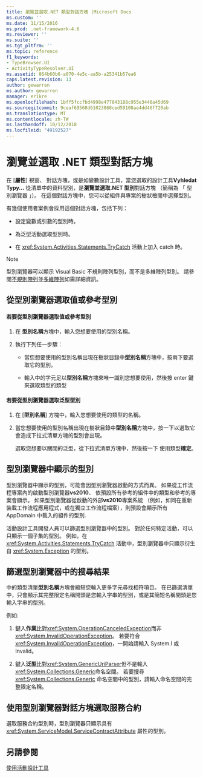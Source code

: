```yaml
---
title: 瀏覽並選取.NET 類型對話方塊 |Microsoft Docs
ms.custom: ''
ms.date: 11/15/2016
ms.prod: .net-framework-4.6
ms.reviewer: ''
ms.suite: ''
ms.tgt_pltfrm: ''
ms.topic: reference
f1_keywords:
- TypeBrowser.UI
- ActivityTypeResolver.UI
ms.assetid: 864b60b6-a070-4e5c-aa5b-a25341b57ea6
caps.latest.revision: 13
author: gewarren
ms.author: gewarren
manager: erikre
ms.openlocfilehash: 1bff5fccfbd4998e477043188c955e3446a45d69
ms.sourcegitcommit: 9ceaf69568d61023868ced59108ae4dd46f720ab
ms.translationtype: MT
ms.contentlocale: zh-TW
ms.lasthandoff: 10/12/2018
ms.locfileid: "49192527"
---
```

# <a name="browse-and-select-a-net-type-dialog-box"></a>瀏覽並選取 .NET 類型對話方塊
在 [**屬性**] 視窗、 對話方塊，或是如變數設計工具，當您選取的設計工具**Vyhledat Typy...** 從清單中的資料型別，是**瀏覽並選取.NET 型別**對話方塊 （簡稱為 「 型別瀏覽器 」）。 在這個對話方塊中，您可以從組件與專案的樹狀檢閱中選擇型別。  
  
 有幾個使用者案例會採用這個對話方塊，包括下列：  
  
-   設定變數或引數的型別時。  
  
-   為泛型活動選取型別時。  
  
-   在 <xref:System.Activities.Statements.TryCatch> 活動上加入 catch 時。  
  
> [!NOTE]
>  型別瀏覽器可以顯示 Visual Basic 不規則陣列型別，而不是多維陣列型別。 請參閱[不規則陣列](http://go.microsoft.com/fwlink/?LinkId=195226)並[多維陣列](http://go.microsoft.com/fwlink/?LinkId=195227)如需詳細資訊。  
  
## <a name="selecting-a-value-or-reference-type-from-the-type-browser"></a>從型別瀏覽器選取值或參考型別  
  
#### <a name="to-select-a-value-or-reference-type-from-the-type-browser"></a>若要從型別瀏覽器選取值或參考型別  
  
1.  在 **型別名稱**方塊中，輸入您想要使用的型別名稱。  
  
2.  執行下列任一步驟：  
  
    -   當您想要使用的型別名稱出現在樹狀目錄中**型別名稱**方塊中，按兩下要選取它的型別。  
  
    -   輸入中的字元足以**型別名稱**方塊來唯一識別您想要使用，然後按 enter 鍵來選取類型的類型  
  
#### <a name="to-select-a-generic-type-from-the-type-browser"></a>若要從型別瀏覽器選取泛型型別  
  
1.  在 [**型別名稱**] 方塊中，輸入您想要使用的類型的名稱。  
  
2.  當您想要使用的型別名稱出現在樹狀目錄中**型別名稱**方塊中，按一下以選取它會造成下拉式清單方塊的型別會出現。  
  
     選取您想要以關閉的泛型，從下拉式清單方塊中，然後按一下 使用類型**確定**。  
  
## <a name="types-displayed-in-the-type-browser"></a>型別瀏覽器中顯示的型別  
 型別瀏覽器中顯示的型別，可能會因型別瀏覽器啟動的方式而異。 如果從工作流程專案內的啟動型別瀏覽器**vs2010**、 依預設所有參考的組件中的類型和參考的專案會顯示。 如果型別瀏覽器從啟動的外部**vs2010**專案系統 （例如，如同在重新裝載工作流程應用程式，或在獨立工作流程檔案），則預設會顯示所有 AppDomain 中載入的組件的型別.  
  
 活動設計工具開發人員可以篩選型別瀏覽器中的型別。 對於任何特定活動，可以只顯示一個子集的型別。 例如，在 <xref:System.Activities.Statements.TryCatch> 活動中，型別瀏覽器中只顯示衍生自 <xref:System.Exception> 的型別。  
  
## <a name="filtering-search-results-in-the-type-browser"></a>篩選型別瀏覽器中的搜尋結果  
 中的類型清單**型別名稱**方塊會縮短您輸入更多字元尋找相符項目。 在已篩選清單中，只會顯示其完整限定名稱開頭是您輸入字串的型別，或是其簡短名稱開頭是您輸入字串的型別。  
  
 例如:   
  
1.  鍵入**作業**比對<xref:System.OperationCanceledException>而非<xref:System.InvalidOperationException>。 若要符合 <xref:System.InvalidOperationException>，一開始請輸入 System.I 或 Invalid。  
  
2.  鍵入**泛型**比對<xref:System.GenericUriParser>但不是輸入<xref:System.Collections.Generic>命名空間。 若要搜尋 <xref:System.Collections.Generic> 命名空間中的型別，請輸入命名空間的完整限定名稱。  
  
## <a name="selecting-a-service-contract-using-the-type-browser-dialog"></a>使用型別瀏覽器對話方塊選取服務合約  
 選取服務合約型別時，型別瀏覽器只顯示具有 <xref:System.ServiceModel.ServiceContractAttribute> 屬性的型別。  
  
## <a name="see-also"></a>另請參閱  
 [使用活動設計工具](../workflow-designer/using-the-activity-designers.md)